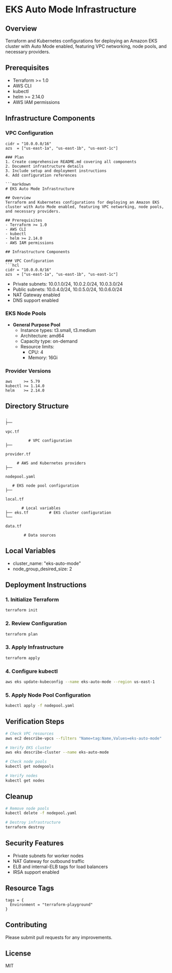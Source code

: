 # EKS Auto Mode Infrastructure

## Overview
Terraform and Kubernetes configurations for deploying an Amazon EKS cluster with Auto Mode enabled, featuring VPC networking, node pools, and necessary providers.

## Prerequisites
- Terraform >= 1.0
- AWS CLI
- kubectl
- helm >= 2.14.0
- AWS IAM permissions

## Infrastructure Components

### VPC Configuration
```hcl
cidr = "10.0.0.0/16"
azs  = ["us-east-1a", "us-east-1b", "us-east-1c"]

### Plan
1. Create comprehensive README.md covering all components
2. Document infrastructure details
3. Include setup and deployment instructions
4. Add configuration references

```markdown
# EKS Auto Mode Infrastructure

## Overview
Terraform and Kubernetes configurations for deploying an Amazon EKS cluster with Auto Mode enabled, featuring VPC networking, node pools, and necessary providers.

## Prerequisites
- Terraform >= 1.0
- AWS CLI
- kubectl
- helm >= 2.14.0
- AWS IAM permissions

## Infrastructure Components

### VPC Configuration
```hcl
cidr = "10.0.0.0/16"
azs  = ["us-east-1a", "us-east-1b", "us-east-1c"]
```
- Private subnets: 10.0.1.0/24, 10.0.2.0/24, 10.0.3.0/24
- Public subnets: 10.0.4.0/24, 10.0.5.0/24, 10.0.6.0/24
- NAT Gateway enabled
- DNS support enabled

### EKS Node Pools
- **General Purpose Pool**
  - Instance types: t3.small, t3.medium
  - Architecture: amd64
  - Capacity type: on-demand
  - Resource limits:
    - CPU: 4
    - Memory: 16Gi

### Provider Versions
```hcl
aws     >= 5.79
kubectl >= 1.14.0
helm    >= 2.14.0
```

## Directory Structure
```
.
├── 

vpc.tf

          # VPC configuration
├── 

provider.tf

     # AWS and Kubernetes providers
├── 

nodepool.yaml

   # EKS node pool configuration
├── 

local.tf

       # Local variables
├── eks.tf         # EKS cluster configuration
└── 

data.tf

        # Data sources
```

## Local Variables
- cluster_name: "eks-auto-mode"
- node_group_desired_size: 2

## Deployment Instructions

### 1. Initialize Terraform
```bash
terraform init
```

### 2. Review Configuration
```bash
terraform plan
```

### 3. Apply Infrastructure
```bash
terraform apply
```

### 4. Configure kubectl
```bash
aws eks update-kubeconfig --name eks-auto-mode --region us-east-1
```

### 5. Apply Node Pool Configuration
```bash
kubectl apply -f nodepool.yaml
```

## Verification Steps
```bash
# Check VPC resources
aws ec2 describe-vpcs --filters "Name=tag:Name,Values=eks-auto-mode"

# Verify EKS cluster
aws eks describe-cluster --name eks-auto-mode

# Check node pools
kubectl get nodepools

# Verify nodes
kubectl get nodes
```

## Cleanup
```bash
# Remove node pools
kubectl delete -f nodepool.yaml

# Destroy infrastructure
terraform destroy
```

## Security Features
- Private subnets for worker nodes
- NAT Gateway for outbound traffic
- ELB and internal-ELB tags for load balancers
- IRSA support enabled

## Resource Tags
```hcl
tags = {
  Environment = "terraform-playground"
}
```

## Contributing
Please submit pull requests for any improvements.

## License
MIT
